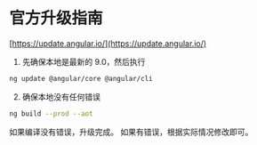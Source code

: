 # 官方升级指南

[https://update.angular.io/](https://update.angular.io/)

1. 先确保本地是最新的 9.0，然后执行

```bash
ng update @angular/core @angular/cli
```

2. 确保本地没有任何错误

```bash
ng build --prod --aot
```

如果编译没有错误，升级完成。 如果有错误，根据实际情况修改即可。
